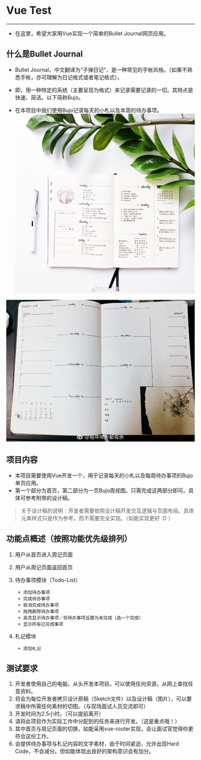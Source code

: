 # Vue Test
------------

- 在这里，希望大家用Vue实现一个简单的Bullet Journal网页应用。

## 什么是Bullet Journal
- Bullet Journal，中文翻译为“子弹日记”，是一种常见的手帐风格。（如果不熟悉手帐，亦可理解为日记格式或者笔记格式）。

- 即，用一种特定的系统（主要呈现为格式）来记录需要记录的一切。其特点是快速、简洁。以下简称Bujo。

- 在本项目中我们使用Bujo记录每天的小札以及本周的待办事项。
 ![Bujo Example - 1](/bujo1.jpg)

 ![Bujo Example - 2](/bujo2.jpg)
 
## 项目内容
- 本项目需要使用Vue开发一个，用于记录每天的小札以及每周待办事项的Bujo单页应用。
- 第一个部分为首页，第二部分为一页Bujo周视图。只需完成这两部分即可。具体可参考附带的设计稿。

> 关于设计稿的说明：开发者需要依照设计稿开发交互逻辑与页面布局。具体元素样式只是作为参考，而不需要完全实现。（如能实现更好 :D ）

## 功能点概述（按照功能优先级排列）
1. 用户从首页进入周记页面
2. 用户从周记页面返回首页
3. 待办事项模块（Todo-List）

		+ 添加待办事项
		+ 完成待办事项
		+ 取消完成待办事项
		+ 拖拽删除待办事项
		+ 高亮显示待办事项／将待办事项设置为未完成（选一个完成）
		+ 显示所有已完成事项
	
4. 札记模块

		+ 添加札记

## 测试要求
1. 开发者使用自己的电脑，从头开发本项目。可以使用任何资源，从网上查找任意资料。
2. 将会为每位开发者拷贝设计原稿（Sketch文件）以及设计稿（图片），可以要求稿中所需任何素材的切图。（与现场面试人员交流即可）
3. 开发时间为2.5小时。（可以提前离开）
4. 请将此项目作为实际工作中分配到的任务来进行开发。（这是重点哦！）
5. 其中首页与周记页面的切换，如能采用vue-router实现，会让面试官觉得你更符合这份工作。
6. 会提供待办事项与札记内容的文字素材，由于时间紧迫，允许出现Hard Code，不会减分。但如能体现出良好的架构意识会有加分。





